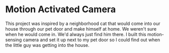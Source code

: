 # Motion Activated Camera

This project was inspired by a neighborhood cat that would come into our house through our pet door and make himself at home. We weren't sure when he would come in. We'd always just find him there. I built this motion-sensing camera and set it up next to my pet door so I could find out when the little guy was getting into the house.